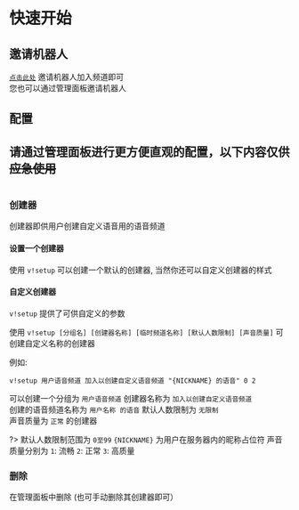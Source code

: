# 快速开始

## 邀请机器人

[`点击此处`](https://www.kookapp.cn/app/oauth2/authorize?id=13851&permissions=51231800&client_id=Yc_D002vsARZTTzP&redirect_uri=&scope=bot) 
邀请机器人加入频道即可  
您也可以通过管理面板邀请机器人

## 配置

## 请通过管理面板进行更**方便直观**的配置，以下内容仅供~~应急使用~~

#
### 创建器

创建器即供用户创建自定义语音用的语音频道  

#### 设置一个创建器

使用 `v!setup` 可以创建一个默认的创建器, 当然你还可以自定义创建器的样式  

#### 自定义创建器

`v!setup` 提供了可供自定义的参数  

使用 `v!setup [分组名] [创建器名称] [临时频道名称] [默认人数限制] [声音质量]` 可创建自定义名称的创建器  

例如:  
```
v!setup 用户语音频道 加入以创建自定义语音频道 "{NICKNAME} 的语音" 0 2
```
可以创建一个分组为 `用户语音频道` 创建器名称为 `加入以创建自定义语音频道`  
创建的语音频道名称为 `用户名称 的语音` 默认人数限制为 `无限制`  
声音质量为 `正常` 的创建器

?>  默认人数限制范围为 `0至99`
    `{NICKNAME}` 为用户在服务器内的昵称占位符
    声音质量分别为 `1`: 流畅 `2`: 正常 `3`: 高质量

### 删除

在管理面板中删除 (也可手动删除其创建器即可）